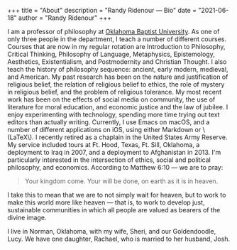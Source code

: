 +++
title = "About"
description = "Randy Ridenour — Bio"
date = "2021-06-18"
author = "Randy Ridenour"
+++

I am a professor of philosophy at [Oklahoma Baptist University](http://www.okbu.edu). As one of only three people in the department, I teach a number of different courses. Courses that are now in my regular rotation are Introduction to Philosophy, Critical Thinking, Philosophy of Language, Metaphysics, Epistemology, Aesthetics, Existentialism, and Postmodernity and Christian Thought. I also teach the history of philosophy sequence: ancient, early modern, medieval, and American. My past research has been on the nature and justification of religious belief, the relation of religious belief to ethics, the role of mystery in religious belief, and the problem of religious tolerance. My most recent work has been on the effects of social media on community, the use of literature for moral education, and economic justice and the law of jubilee. I enjoy experimenting with technology, spending more time trying out text editors than actually writing. Currently, I use Emacs on macOS, and a number of different applications on iOS, using either Markdown or \\(LaTeX\\). I recently retired as a chaplain in the United States Army Reserve. My service included tours at Ft. Hood, Texas, Ft. Sill, Oklahoma, a deployment to Iraq in 2007, and a deployment to Afghanistan in 2013. I'm particularly interested in the intersection of ethics, social and political philosophy, and economics. According to Matthew 6:10 — we are to pray:

> Your kingdom come. Your will be done, on earth as it is in heaven.

I take this to mean that we are to not simply wait for heaven, but to work to make this world more like heaven — that is, to work to develop just, sustainable communities in which all people are valued as bearers of the divine image. 

I live in Norman, Oklahoma, with my wife, Sheri, and our Goldendoodle, Lucy. We have one daughter, Rachael, who is married to her husband, Josh. 

